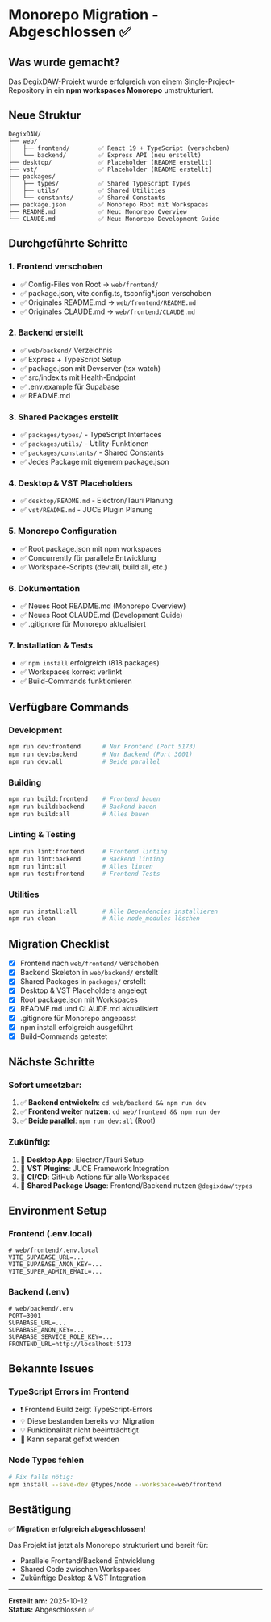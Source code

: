 # Monorepo Migration - Abgeschlossen ✅

## Was wurde gemacht?

Das DegixDAW-Projekt wurde erfolgreich von einem Single-Project-Repository in ein **npm workspaces Monorepo** umstrukturiert.

## Neue Struktur

```
DegixDAW/
├── web/
│   ├── frontend/        ✅ React 19 + TypeScript (verschoben)
│   └── backend/         ✅ Express API (neu erstellt)
├── desktop/             ✅ Placeholder (README erstellt)
├── vst/                 ✅ Placeholder (README erstellt)
├── packages/
│   ├── types/           ✅ Shared TypeScript Types
│   ├── utils/           ✅ Shared Utilities
│   └── constants/       ✅ Shared Constants
├── package.json         ✅ Monorepo Root mit Workspaces
├── README.md            ✅ Neu: Monorepo Overview
└── CLAUDE.md            ✅ Neu: Monorepo Development Guide
```

## Durchgeführte Schritte

### 1. Frontend verschoben
- ✅ Config-Files von Root → `web/frontend/`
- ✅ package.json, vite.config.ts, tsconfig*.json verschoben
- ✅ Originales README.md → `web/frontend/README.md`
- ✅ Originales CLAUDE.md → `web/frontend/CLAUDE.md`

### 2. Backend erstellt
- ✅ `web/backend/` Verzeichnis
- ✅ Express + TypeScript Setup
- ✅ package.json mit Devserver (tsx watch)
- ✅ src/index.ts mit Health-Endpoint
- ✅ .env.example für Supabase
- ✅ README.md

### 3. Shared Packages erstellt
- ✅ `packages/types/` - TypeScript Interfaces
- ✅ `packages/utils/` - Utility-Funktionen
- ✅ `packages/constants/` - Shared Constants
- ✅ Jedes Package mit eigenem package.json

### 4. Desktop & VST Placeholders
- ✅ `desktop/README.md` - Electron/Tauri Planung
- ✅ `vst/README.md` - JUCE Plugin Planung

### 5. Monorepo Configuration
- ✅ Root package.json mit npm workspaces
- ✅ Concurrently für parallele Entwicklung
- ✅ Workspace-Scripts (dev:all, build:all, etc.)

### 6. Dokumentation
- ✅ Neues Root README.md (Monorepo Overview)
- ✅ Neues Root CLAUDE.md (Development Guide)
- ✅ .gitignore für Monorepo aktualisiert

### 7. Installation & Tests
- ✅ `npm install` erfolgreich (818 packages)
- ✅ Workspaces korrekt verlinkt
- ✅ Build-Commands funktionieren

## Verfügbare Commands

### Development
```bash
npm run dev:frontend      # Nur Frontend (Port 5173)
npm run dev:backend       # Nur Backend (Port 3001)
npm run dev:all           # Beide parallel
```

### Building
```bash
npm run build:frontend    # Frontend bauen
npm run build:backend     # Backend bauen
npm run build:all         # Alles bauen
```

### Linting & Testing
```bash
npm run lint:frontend     # Frontend linting
npm run lint:backend      # Backend linting
npm run lint:all          # Alles linten
npm run test:frontend     # Frontend Tests
```

### Utilities
```bash
npm run install:all       # Alle Dependencies installieren
npm run clean             # Alle node_modules löschen
```

## Migration Checklist

- [x] Frontend nach `web/frontend/` verschoben
- [x] Backend Skeleton in `web/backend/` erstellt
- [x] Shared Packages in `packages/` erstellt
- [x] Desktop & VST Placeholders angelegt
- [x] Root package.json mit Workspaces
- [x] README.md und CLAUDE.md aktualisiert
- [x] .gitignore für Monorepo angepasst
- [x] npm install erfolgreich ausgeführt
- [x] Build-Commands getestet

## Nächste Schritte

### Sofort umsetzbar:
1. ✅ **Backend entwickeln**: `cd web/backend && npm run dev`
2. ✅ **Frontend weiter nutzen**: `cd web/frontend && npm run dev`
3. ✅ **Beide parallel**: `npm run dev:all` (Root)

### Zukünftig:
1. 🚧 **Desktop App**: Electron/Tauri Setup
2. 🚧 **VST Plugins**: JUCE Framework Integration
3. 🚧 **CI/CD**: GitHub Actions für alle Workspaces
4. 🚧 **Shared Package Usage**: Frontend/Backend nutzen `@degixdaw/types`

## Environment Setup

### Frontend (.env.local)
```env
# web/frontend/.env.local
VITE_SUPABASE_URL=...
VITE_SUPABASE_ANON_KEY=...
VITE_SUPER_ADMIN_EMAIL=...
```

### Backend (.env)
```env
# web/backend/.env
PORT=3001
SUPABASE_URL=...
SUPABASE_ANON_KEY=...
SUPABASE_SERVICE_ROLE_KEY=...
FRONTEND_URL=http://localhost:5173
```

## Bekannte Issues

### TypeScript Errors im Frontend
- ❗ Frontend Build zeigt TypeScript-Errors
- 💡 Diese bestanden bereits vor Migration
- 💡 Funktionalität nicht beeinträchtigt
- 🔧 Kann separat gefixt werden

### Node Types fehlen
```bash
# Fix falls nötig:
npm install --save-dev @types/node --workspace=web/frontend
```

## Bestätigung

✅ **Migration erfolgreich abgeschlossen!**

Das Projekt ist jetzt als Monorepo strukturiert und bereit für:
- Parallele Frontend/Backend Entwicklung
- Shared Code zwischen Workspaces
- Zukünftige Desktop & VST Integration

---

**Erstellt am:** 2025-10-12  
**Status:** Abgeschlossen ✅
